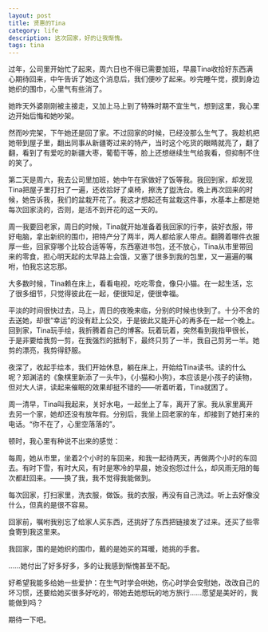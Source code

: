 ```yaml
---
layout: post
title: 贤惠的Tina
category: life
description: 这次回家，好的让我惭愧。
tags: tina
---
```


过年，公司里开始忙了起来，周六日也不得已需要加班，早晨Tina收拾好东西满心期待回来，中午告诉了她这个消息后，我们便吵了起来。吵完睡午觉，摸到身边她织的围巾，心里气有些消了。

她昨天外婆刚刚被主接走，又加上马上到了特殊时期不宜生气，想到这里，我心里边开始后悔和她吵架。

然而吵完架，下午她还是回了家。不过回家的时候，已经没那么生气了。我趁机把她带到屋子里，翻出同事从新疆寄过来的特产，当时这个吃货的眼睛就亮了，翻了翻，看到了有爱吃的新疆大枣，葡萄干等，脸上还想继续生气给我看，但抑制不住的笑了。

第二天是周六，我去公司里加班，她中午在家做好了饭等我。我回到家，却发现Tina把屋子里打扫了一遍，还收拾好了桌椅，擦洗了盥洗台。晚上再次回来的时候，她告诉我，我们的盆栽开花了。我这才想起还有盆栽这件事，水基本上都是她每次回家浇的，否则，是活不到开花的这一天的。

周一我要回老家，周日的时候，Tina就开始准备着我回家的行李，装好衣服，带好电脑，拿出新织的围巾，把特产分了两半，两人都给家人带点。翻腾着哪件衣服厚一些，回家穿哪个比较合适等等，东西塞进书包，还不放心，Tina从市里带回来的零食，担心明天起的太早路上会饿，又塞了很多到我的包里，又一遍遍的嘱咐，怕我忘这忘那。

大多数时候，Tina赖在床上，看看电视，吃吃零食，像只小猫。在一起生活，忘了很多细节，只觉得彼此在一起，便很知足，便很幸福。

平淡的时间很快过去，马上，周日的夜晚来临，分别的时候也快到了。十分不舍的去送她，却很“幸运”的没有赶上公交，于是彼此又能开心的再多在一起一个晚上。回到家，Tina玩手绘，我折腾着自己的博客。玩着玩着，突然看到我指甲很长，于是非要给我剪一剪，在我强烈的抵制下，最终只剪了一半，我自己剪另一半。她剪的漂亮，我剪得舒服。

夜深了，收起手绘本，我们开始休息，躺在床上，开始给Tina读书。读的什么呢？郑渊洁的《象棋里新添了一头牛》，《小猫和小狗》，本应该是小孩子的读物，但对大人讲，读起来催眠的效果却挺不错的——听着听着，Tina就困了。

周一清早，Tina叫我起来，关好水电，一起坐上了车，离开了家。我从家里离开去另一个家，她却还没有放年假。分别后，我坐上回老家的车，却接到了她打来的电话。“你不在了，心里空落落的”。

顿时，我心里有种说不出来的感觉：

每周，她从市里，坐着2个小时的车回来，和我一起待两天，再做两个小时的车回去。有时下雪，有时大风，有时是寒冷的早晨，她没抱怨过什么，却风雨无阻的每次都赶回来。——换了我，我不觉得我能做到。

每次回家，打扫家里，洗衣服，做饭。我的衣服，再没有自己洗过。听上去好像没什么，但真的是很不容易。

回家前，嘱咐我别忘了给家人买东西，还挑好了东西把链接发了过来。还买了些零食寄到我这里来。

我回家，围的是她织的围巾，戴的是她买的耳暖，她挑的手套。

……她付出了好多好多，多的让我感到惭愧甚至不配。

好希望我能多给她一些爱护：在生气时学会哄她，伤心时学会安慰她，改改自己的坏习惯，还要给她买很多好吃的，带她去她想玩的地方旅行……愿望是美好的，我能做到吗？

期待一下吧。
